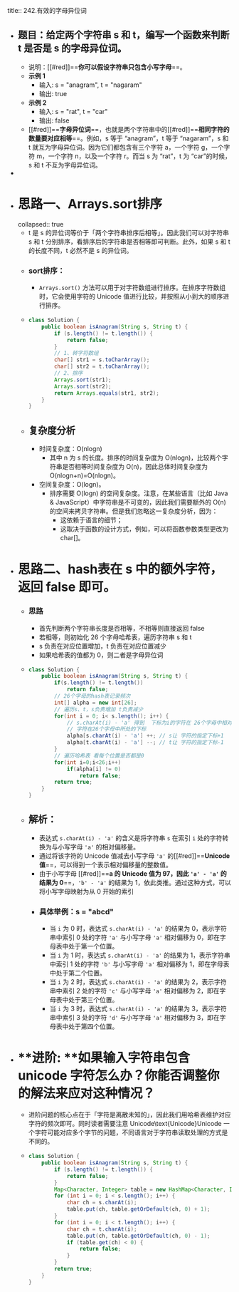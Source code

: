 title:: 242.有效的字母异位词

- ## 题目：给定两个字符串 s 和 t，编写一个函数来判断 t 是否是 s 的字母异位词。
	- 说明：[[#red]]==**你可以假设字符串只包含小写字母**==。
	- **示例 1**
		- 输入: s = "anagram", t = "nagaram"
		- 输出: true
	- **示例 2**
		- 输入: s = "rat", t = "car"
		- 输出: false
	- [[#red]]==**字母异位词**==，也就是两个字符串中的[[#red]]==**相同字符的数量要对应相等**==。例如，s 等于 “anagram”，t 等于 “nagaram”，s 和 t 就互为字母异位词。因为它们都包含有三个字符 a，一个字符 g，一个字符 m，一个字符 n，以及一个字符 r。而当 s 为 “rat”，t 为 “car”的时候，s 和 t 不互为字母异位词。
-
- # 思路一、Arrays.sort排序
  collapsed:: true
	- t 是 s 的异位词等价于「两个字符串排序后相等」。因此我们可以对字符串 s 和 t 分别排序，看排序后的字符串是否相等即可判断。此外，如果 s 和 t 的长度不同，t 必然不是 s 的异位词。
	- ### sort排序：
		- `Arrays.sort()` 方法可以用于对字符数组进行排序。在排序字符数组时，它会使用字符的 Unicode 值进行比较，并按照从小到大的顺序进行排序。
	- ```java
	  class Solution {
	      public boolean isAnagram(String s, String t) {
	          if (s.length() != t.length()) {
	              return false;
	          }
	          // 1、转字符数组
	          char[] str1 = s.toCharArray();
	          char[] str2 = t.toCharArray();
	          // 2、排序
	          Arrays.sort(str1);
	          Arrays.sort(str2);
	          return Arrays.equals(str1, str2);
	      }
	  }
	  ```
	- ## 复杂度分析
		- 时间复杂度：O(nlogn)
			- 其中 n 为 s 的长度。排序的时间复杂度为 O(nlogn)，比较两个字符串是否相等时间复杂度为 O(n)，因此总体时间复杂度为 O(nlog⁡n+n)=O(nlog⁡n)。
		- 空间复杂度：O(logn)。
			- 排序需要 O(logn) 的空间复杂度。注意，在某些语言（比如 Java & JavaScript）中字符串是不可变的，因此我们需要额外的 O(n) 的空间来拷贝字符串。但是我们忽略这一复杂度分析，因为：
				- 这依赖于语言的细节；
				- 这取决于函数的设计方式，例如，可以将函数参数类型更改为 char[]。
- # 思路二、hash表在 s 中的额外字符，返回 false 即可。
	- ### 思路
		- 首先判断两个字符串长度是否相等，不相等则直接返回 false
		- 若相等，则初始化 26 个字母哈希表，遍历字符串 s 和 t
		- s 负责在对应位置增加，t 负责在对应位置减少
		- 如果哈希表的值都为 0，则二者是字母异位词
	- ```java
	  class Solution {
	      public boolean isAnagram(String s, String t) {
	          if(s.length() != t.length())
	              return false;
	          // 26个字母的hash表记录频次
	          int[] alpha = new int[26];
	          // 遍历s、t，s负责增加 t负责减少
	          for(int i = 0; i< s.length(); i++) {
	              // s.charAt(i) - 'a' 得到  下标为i的字符在 26个字母中相对于a的偏移量。同时也可以当为
	              // 字符在26个字母中所处的下标
	              alpha[s.charAt(i) - 'a'] ++; // s让 字符的指定下标+1
	              alpha[t.charAt(i) - 'a'] --; // t让 字符的指定下标-1
	          }
	          // 遍历哈希表 看每个位置是否都是0
	          for(int i=0;i<26;i++)
	              if(alpha[i] != 0)
	                  return false;
	          return true;
	      }
	  }
	  ```
	- ## 解析：
		- 表达式 `s.charAt(i) - 'a'` 的含义是将字符串 `s` 在索引 `i` 处的字符转换为与小写字母 `'a'` 的相对偏移量。
		- 通过将该字符的 Unicode 值减去小写字母 `'a'` 的[[#red]]==**Unicode 值**==，可以得到一个表示相对偏移量的整数值。
		- 由于小写字母 [[#red]]==**a 的 Unicode 值为 97，因此 `'a' - 'a'` 的结果为 0**==，`'b' - 'a'` 的结果为 1，依此类推。通过这种方式，可以将小写字母映射为从 0 开始的索引
		- ### 具体举例：s = "abcd"
			- 当 `i` 为 0 时，表达式 `s.charAt(i) - 'a'` 的结果为 0，表示字符串中索引 0 处的字符 `'a'` 与小写字母 `'a'` 相对偏移为 0，即在字母表中处于第一个位置。
			- 当 `i` 为 1 时，表达式 `s.charAt(i) - 'a'` 的结果为 1，表示字符串中索引 1 处的字符 `'b'` 与小写字母 `'a'` 相对偏移为 1，即在字母表中处于第二个位置。
			- 当 `i` 为 2 时，表达式 `s.charAt(i) - 'a'` 的结果为 2，表示字符串中索引 2 处的字符 `'c'` 与小写字母 `'a'` 相对偏移为 2，即在字母表中处于第三个位置。
			- 当 `i` 为 3 时，表达式 `s.charAt(i) - 'a'` 的结果为 3，表示字符串中索引 3 处的字符 `'d'` 与小写字母 `'a'` 相对偏移为 3，即在字母表中处于第四个位置。
- # **进阶: **如果输入字符串包含 unicode 字符怎么办？你能否调整你的解法来应对这种情况？
	- 进阶问题的核心点在于「字符是离散未知的」，因此我们用哈希表维护对应字符的频次即可。同时读者需要注意 Unicode\text{Unicode}Unicode 一个字符可能对应多个字节的问题，不同语言对于字符串读取处理的方式是不同的。
	- ```java
	  class Solution {
	      public boolean isAnagram(String s, String t) {
	          if (s.length() != t.length()) {
	              return false;
	          }
	          Map<Character, Integer> table = new HashMap<Character, Integer>();
	          for (int i = 0; i < s.length(); i++) {
	              char ch = s.charAt(i);
	              table.put(ch, table.getOrDefault(ch, 0) + 1);
	          }
	          for (int i = 0; i < t.length(); i++) {
	              char ch = t.charAt(i);
	              table.put(ch, table.getOrDefault(ch, 0) - 1);
	              if (table.get(ch) < 0) {
	                  return false;
	              }
	          }
	          return true;
	      }
	  }
	  ```